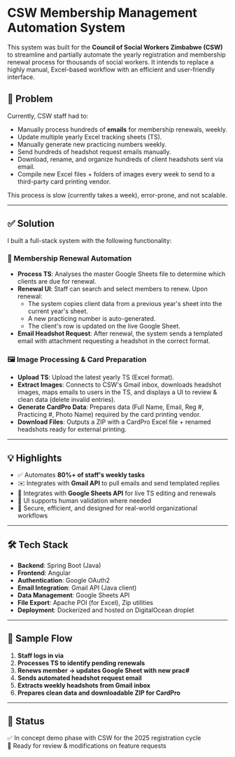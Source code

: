 # CSW Membership Management Automation System

This system was built for the **Council of Social Workers Zimbabwe (CSW)** to streamline and partially automate the yearly registration and membership renewal process for thousands of social workers. It intends to replace a highly manual, Excel-based workflow with an efficient and user-friendly interface.

## 🚩 Problem

Currently, CSW staff had to:

- Manually process hundreds of **emails** for membership renewals, weekly.
- Update multiple yearly Excel tracking sheets (TS).
- Manually generate new practicing numbers weekly.
- Send hundreds of headshot request emails manually.
- Download, rename, and organize hundreds of client headshots sent via email.
- Compile new Excel files + folders of images every week to send to a third-party card printing vendor.

This process is slow (currently takes a week), error-prone, and not scalable.

---

## ✅ Solution

I built a full-stack system with the following functionality:

### 🔁 Membership Renewal Automation

- **Process TS**: Analyses the master Google Sheets file to determine which clients are due for renewal.
- **Renewal UI**: Staff can search and select members to renew. Upon renewal:
  - The system copies client data from a previous year's sheet into the current year's sheet.
  - A new practicing number is auto-generated.
  - The client's row is updated on the live Google Sheet.
- **Email Headshot Request**: After renewal, the system sends a templated email with attachment requesting a headshot in the correct format.

### 🖼️ Image Processing & Card Preparation

- **Upload TS**: Upload the latest yearly TS (Excel format).
- **Extract Images**: Connects to CSW's Gmail inbox, downloads headshot images, maps emails to users in the TS, and displays a UI to review & clean data (delete invalid entries).
- **Generate CardPro Data**: Prepares data (Full Name, Email, Reg #, Practicing #, Photo Name) required by the card printing vendor.
- **Download Files**: Outputs a ZIP with a CardPro Excel file + renamed headshots ready for external printing.

---

## 💡 Highlights

- ✅ Automates **80%+ of staff's weekly tasks**
- ✉️ Integrates with **Gmail API** to pull emails and send templated replies
- 📁 Integrates with **Google Sheets API** for live TS editing and renewals
- 💬 UI supports human validation where needed
- 🔐 Secure, efficient, and designed for real-world organizational workflows

---

## 🛠️ Tech Stack

- **Backend**: Spring Boot (Java)
- **Frontend**: Angular
- **Authentication**: Google OAuth2
- **Email Integration**: Gmail API (Java client)
- **Data Management**: Google Sheets API
- **File Export**: Apache POI (for Excel), Zip utilities
- **Deployment**: Dockerized and hosted on DigitalOcean droplet

---

## 📂 Sample Flow

1. **Staff logs in via**  
2. **Processes TS to identify pending renewals**  
3. **Renews member → updates Google Sheet with new prac#**  
4. **Sends automated headshot request email**  
5. **Extracts weekly headshots from Gmail inbox**  
6. **Prepares clean data and downloadable ZIP for CardPro**

---

## 📌 Status

✅ In concept demo phase with CSW for the 2025 registration cycle  
🚀 Ready for review & modifications on feature requests
